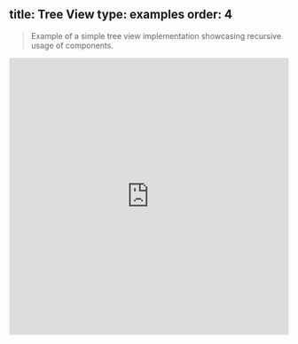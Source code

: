 title: Tree View
type: examples
order: 4
---

> Example of a simple tree view implementation showcasing recursive usage of components.

<iframe width="100%" height="500" src="http://jsfiddle.net/yyx990803/2e53p4wq/embedded/result,html,js,css" allowfullscreen="allowfullscreen" frameborder="0"></iframe>